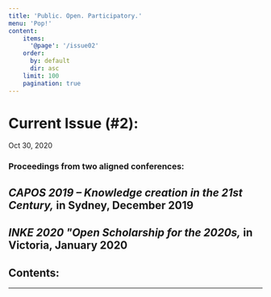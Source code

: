 ```yaml
---
title: 'Public. Open. Participatory.'
menu: 'Pop!'
content:
    items:
      '@page': '/issue02'
    order:
      by: default
      dir: asc
    limit: 100
    pagination: true
---
```



# Current Issue (#2):

Oct 30, 2020

### Proceedings from two aligned conferences: 

## *CAPOS 2019 – Knowledge creation in the 21st Century,* in Sydney, December 2019 

## *INKE 2020 "Open Scholarship for the 2020s,* in Victoria, January 2020


<h2>Contents:</h2>

----



